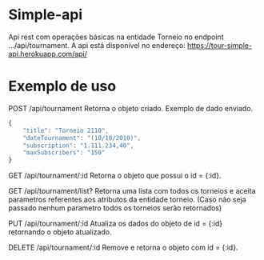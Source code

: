 # Simple-api
Api rest com operações básicas na entidade Torneio no endpoint .../api/tournament.
A api está disponível no endereço: https://tour-simple-api.herokuapp.com/api/
# Exemplo de uso
POST /api/tournament
Retorna o objeto criado.
Exemplo de dado enviado.
```javascript
{
	"title": "Torneio 2110",
	"dateTournament": "(10/10/2010)",
	"subscription": "1.111.234,40",
	"maxSubscribers": "150"
}
```

GET /api/tournament/:id
Retorna o objeto que possui o id = {:id}.

GET /api/tournament/list?
Retorna uma lista com todos os torneios e aceita parametros referentes aos atributos da entidade torneio.
(Caso não seja passado nenhum parametro todos os torneios serão retornados)

PUT /api/tournament/:id
Atualiza os dados do objeto de id = {:id} retornando o objeto atualizado.

DELETE /api/tournament/:id
Remove e retorna o objeto com id = {:id}.
